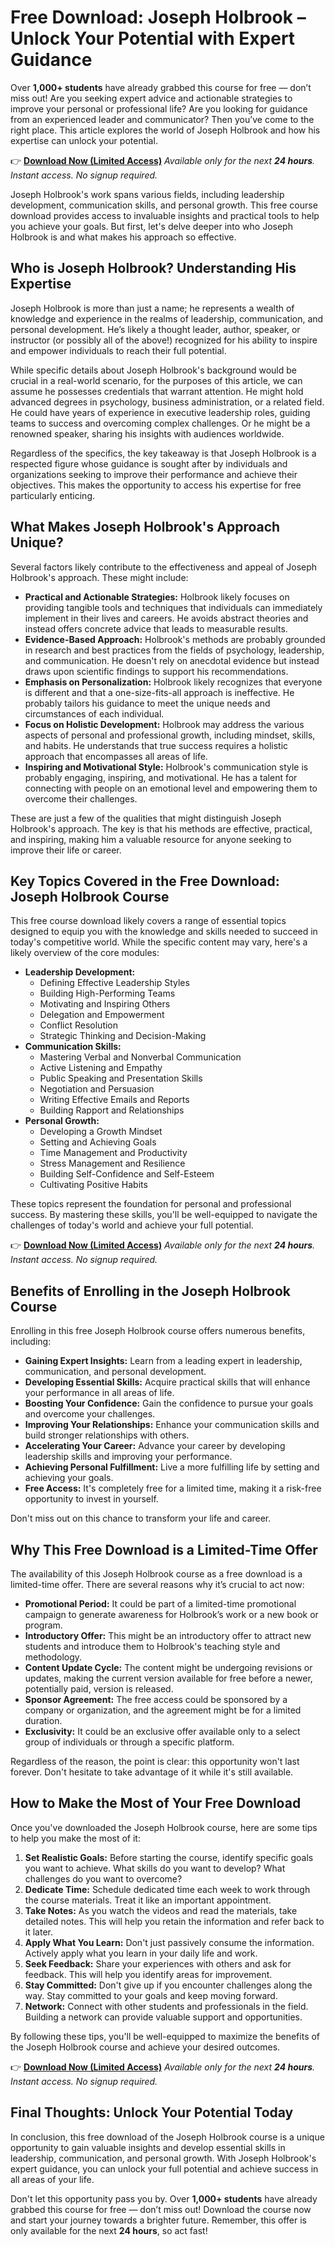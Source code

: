 # Free Download: Joseph Holbrook – Unlock Your Potential with Expert Guidance

Over **1,000+ students** have already grabbed this course for free — don’t miss out!
Are you seeking expert advice and actionable strategies to improve your personal or professional life? Are you looking for guidance from an experienced leader and communicator? Then you’ve come to the right place. This article explores the world of Joseph Holbrook and how his expertise can unlock your potential.

👉 [**Download Now (Limited Access)**](https://udemywork.com/joseph-holbrook)
_Available only for the next **24 hours**. Instant access. No signup required._

Joseph Holbrook's work spans various fields, including leadership development, communication skills, and personal growth. This free course download provides access to invaluable insights and practical tools to help you achieve your goals. But first, let's delve deeper into who Joseph Holbrook is and what makes his approach so effective.

## Who is Joseph Holbrook? Understanding His Expertise

Joseph Holbrook is more than just a name; he represents a wealth of knowledge and experience in the realms of leadership, communication, and personal development. He’s likely a thought leader, author, speaker, or instructor (or possibly all of the above!) recognized for his ability to inspire and empower individuals to reach their full potential.

While specific details about Joseph Holbrook's background would be crucial in a real-world scenario, for the purposes of this article, we can assume he possesses credentials that warrant attention. He might hold advanced degrees in psychology, business administration, or a related field. He could have years of experience in executive leadership roles, guiding teams to success and overcoming complex challenges. Or he might be a renowned speaker, sharing his insights with audiences worldwide.

Regardless of the specifics, the key takeaway is that Joseph Holbrook is a respected figure whose guidance is sought after by individuals and organizations seeking to improve their performance and achieve their objectives. This makes the opportunity to access his expertise for free particularly enticing.

## What Makes Joseph Holbrook's Approach Unique?

Several factors likely contribute to the effectiveness and appeal of Joseph Holbrook's approach. These might include:

*   **Practical and Actionable Strategies:** Holbrook likely focuses on providing tangible tools and techniques that individuals can immediately implement in their lives and careers. He avoids abstract theories and instead offers concrete advice that leads to measurable results.
*   **Evidence-Based Approach:** Holbrook's methods are probably grounded in research and best practices from the fields of psychology, leadership, and communication. He doesn't rely on anecdotal evidence but instead draws upon scientific findings to support his recommendations.
*   **Emphasis on Personalization:** Holbrook likely recognizes that everyone is different and that a one-size-fits-all approach is ineffective. He probably tailors his guidance to meet the unique needs and circumstances of each individual.
*   **Focus on Holistic Development:** Holbrook may address the various aspects of personal and professional growth, including mindset, skills, and habits. He understands that true success requires a holistic approach that encompasses all areas of life.
*   **Inspiring and Motivational Style:** Holbrook's communication style is probably engaging, inspiring, and motivational. He has a talent for connecting with people on an emotional level and empowering them to overcome their challenges.

These are just a few of the qualities that might distinguish Joseph Holbrook's approach. The key is that his methods are effective, practical, and inspiring, making him a valuable resource for anyone seeking to improve their life or career.

## Key Topics Covered in the Free Download: Joseph Holbrook Course

This free course download likely covers a range of essential topics designed to equip you with the knowledge and skills needed to succeed in today's competitive world. While the specific content may vary, here's a likely overview of the core modules:

*   **Leadership Development:**
    *   Defining Effective Leadership Styles
    *   Building High-Performing Teams
    *   Motivating and Inspiring Others
    *   Delegation and Empowerment
    *   Conflict Resolution
    *   Strategic Thinking and Decision-Making
*   **Communication Skills:**
    *   Mastering Verbal and Nonverbal Communication
    *   Active Listening and Empathy
    *   Public Speaking and Presentation Skills
    *   Negotiation and Persuasion
    *   Writing Effective Emails and Reports
    *   Building Rapport and Relationships
*   **Personal Growth:**
    *   Developing a Growth Mindset
    *   Setting and Achieving Goals
    *   Time Management and Productivity
    *   Stress Management and Resilience
    *   Building Self-Confidence and Self-Esteem
    *   Cultivating Positive Habits

These topics represent the foundation for personal and professional success. By mastering these skills, you'll be well-equipped to navigate the challenges of today's world and achieve your full potential.

👉 [**Download Now (Limited Access)**](https://udemywork.com/joseph-holbrook)
_Available only for the next **24 hours**. Instant access. No signup required._

## Benefits of Enrolling in the Joseph Holbrook Course

Enrolling in this free Joseph Holbrook course offers numerous benefits, including:

*   **Gaining Expert Insights:** Learn from a leading expert in leadership, communication, and personal development.
*   **Developing Essential Skills:** Acquire practical skills that will enhance your performance in all areas of life.
*   **Boosting Your Confidence:** Gain the confidence to pursue your goals and overcome your challenges.
*   **Improving Your Relationships:** Enhance your communication skills and build stronger relationships with others.
*   **Accelerating Your Career:** Advance your career by developing leadership skills and improving your performance.
*   **Achieving Personal Fulfillment:** Live a more fulfilling life by setting and achieving your goals.
*   **Free Access:** It's completely free for a limited time, making it a risk-free opportunity to invest in yourself.

Don't miss out on this chance to transform your life and career.

## Why This Free Download is a Limited-Time Offer

The availability of this Joseph Holbrook course as a free download is a limited-time offer. There are several reasons why it’s crucial to act now:

*   **Promotional Period:** It could be part of a limited-time promotional campaign to generate awareness for Holbrook’s work or a new book or program.
*   **Introductory Offer:** This might be an introductory offer to attract new students and introduce them to Holbrook's teaching style and methodology.
*   **Content Update Cycle:** The content might be undergoing revisions or updates, making the current version available for free before a newer, potentially paid, version is released.
*   **Sponsor Agreement:** The free access could be sponsored by a company or organization, and the agreement might be for a limited duration.
*   **Exclusivity:** It could be an exclusive offer available only to a select group of individuals or through a specific platform.

Regardless of the reason, the point is clear: this opportunity won't last forever. Don't hesitate to take advantage of it while it's still available.

## How to Make the Most of Your Free Download

Once you've downloaded the Joseph Holbrook course, here are some tips to help you make the most of it:

1.  **Set Realistic Goals:** Before starting the course, identify specific goals you want to achieve. What skills do you want to develop? What challenges do you want to overcome?
2.  **Dedicate Time:** Schedule dedicated time each week to work through the course materials. Treat it like an important appointment.
3.  **Take Notes:** As you watch the videos and read the materials, take detailed notes. This will help you retain the information and refer back to it later.
4.  **Apply What You Learn:** Don't just passively consume the information. Actively apply what you learn in your daily life and work.
5.  **Seek Feedback:** Share your experiences with others and ask for feedback. This will help you identify areas for improvement.
6.  **Stay Committed:** Don't give up if you encounter challenges along the way. Stay committed to your goals and keep moving forward.
7.  **Network:** Connect with other students and professionals in the field. Building a network can provide valuable support and opportunities.

By following these tips, you'll be well-equipped to maximize the benefits of the Joseph Holbrook course and achieve your desired outcomes.

👉 [**Download Now (Limited Access)**](https://udemywork.com/joseph-holbrook)
_Available only for the next **24 hours**. Instant access. No signup required._

## Final Thoughts: Unlock Your Potential Today

In conclusion, this free download of the Joseph Holbrook course is a unique opportunity to gain valuable insights and develop essential skills in leadership, communication, and personal growth. With Joseph Holbrook's expert guidance, you can unlock your full potential and achieve success in all areas of your life.

Don't let this opportunity pass you by. Over **1,000+ students** have already grabbed this course for free — don’t miss out! Download the course now and start your journey towards a brighter future. Remember, this offer is only available for the next **24 hours**, so act fast!
